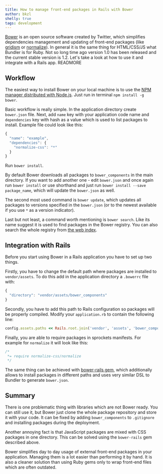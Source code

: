```yaml
---
title: How to manage front-end packages in Rails with Bower
author: bkzl
shelly: true
tags: development
---
```


[Bower](http://bower.io) is an open source software created by Twitter, which
simplifies dependencies management and updating of front-end packages (like
[gridism](http://cobyism.com/gridism/) or [normalize](http://necolas.github.io/normalize.css/)).
In general it is the same thing for HTML/CSS/JS what Bundler is for Ruby.
Not so long time ago version 1.0 has been released and the current stable version
is 1.2. Let's take a look at how to use it and integrate with a Rails app. READMORE

## Workflow

The easiest way to install Bower on your local machine is to use the [NPM manager
distributed with Node.js](http://nodejs.org/download/). Just run in terminal
`npm install -g bower`.

Basic workflow is really simple. In the application directory create
`bower.json` file. Next, add `name` key with your application code name and
`dependencies` key with hash as a value which is used to list packages to
install. Example file could look like this:

```javascript
{
  "name": "example",
  "dependencies": {
    "normalize-css": "*"
  }
}
```

Run `bower install`.

By default Bower downloads all packages to `bower_components` in the main
directory. If you want to add another one - edit `bower.json` and once again run
`bower install` or use shorthand and just run `bower install --save package_name`,
which will update the `bower.json` as well.

The second most used command is `bower update`, which updates all
packages to versions specified in the `bower.json` (or to the newest available if
you use `*` as a version indicator).

Last but not least, a command worth mentioning is `bower search`. Like its name suggest
it is used to find packages in the Bower registry. You can also search
the whole registry from [the web index](http://sindresorhus.com/bower-components/).

## Integration with Rails

Before you start using Bower in a Rails application you have to set up two things.

Firstly, you have to change the default path where packages are installed to
`vendor/assets`. To do this add in the application directory a `.bowerrc` file
with:

```javascript
{
  "directory": "vendor/assets/bower_components"
}
```

Secondly, you have to add this path to Rails configuration so packages will be
properly compiled. Modify your `application.rb` to contain the following line:

```ruby
config.assets.paths << Rails.root.join('vendor', 'assets', 'bower_components')
```

Finally, you are able to require packages in sprockets manifests. For example for
`normalize` it will look like this:

```css
/*
 *= require normalize-css/normalize
 */
```

The same thing can be achieved with [bower-rails gem](https://github.com/42dev/bower-rails/),
which additionally allows to install packages in different paths and uses very
similar DSL to Bundler to generate `bower.json`.

## Summary

There is one problematic thing with libraries which are not Bower ready. You
can still use it, but Bower just clone the whole package repository and store it
with your code. It can be fixed by adding `bower_components` to `.gitignore`
and installing packages during the deployment.

Another annoying fact is that JavaScript packages are mixed with CSS packages in
one directory. This can be solved using the `bower-rails` gem described above.

Bower simplifies day to day usage of external front-end packages in your
application. Managing them is a lot easier than performing it by hand. It is
also a cleaner solution than using Ruby gems only to wrap front-end files
which are often outdated.
